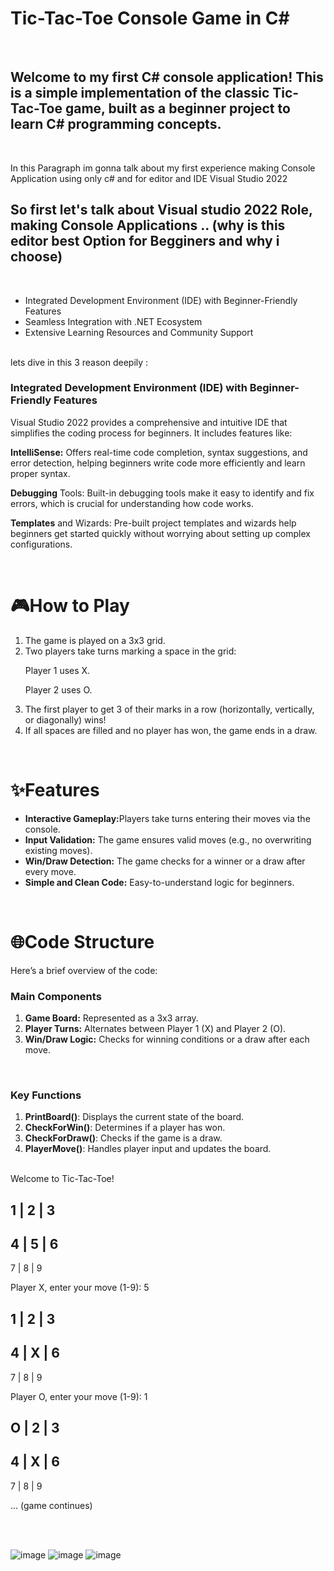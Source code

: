 <h1>Tic-Tac-Toe Console Game in C#</h1>
<br>
<h2>Welcome to my first C# console application! This is a simple implementation of the classic Tic-Tac-Toe game, built as a beginner project to learn C# programming concepts.</h2>
<br>
<p>In this Paragraph im gonna talk about my first experience making Console Application using only c# and for editor and IDE Visual Studio 2022</p>

<h2>So first let's talk about Visual studio 2022 Role, making Console Applications .. (why is this editor best Option for Begginers and why i choose) </h2>
<br>
<ul>
  <li> Integrated Development Environment (IDE) with Beginner-Friendly Features</li>
  <li> Seamless Integration with .NET Ecosystem</li>
  <li> Extensive Learning Resources and Community Support</li>
</ul> 
<br>
lets dive in this 3 reason deepily :
<h3> Integrated Development Environment (IDE) with Beginner-Friendly Features</h3>
<p>
  Visual Studio 2022 provides a comprehensive and intuitive IDE that simplifies the coding process for beginners. It includes features like:

**IntelliSense:** Offers real-time code completion, syntax suggestions, and error detection, helping beginners write code more efficiently and learn proper syntax.<br>

**Debugging** Tools: Built-in debugging tools make it easy to identify and fix errors, which is crucial for understanding how code works.<br>

**Templates** and Wizards: Pre-built project templates and wizards help beginners get started quickly without worrying about setting up complex configurations.
</p>
<br>

<h1>🎮How to Play</h1>
<ol>
  <li>The game is played on a 3x3 grid.</li>
  <li>Two players take turns marking a space in the grid:

Player 1 uses X.

Player 2 uses O.</li>
  <li>The first player to get 3 of their marks in a row (horizontally, vertically, or diagonally) wins!</li>
  <li>If all spaces are filled and no player has won, the game ends in a draw.</li>
</ol>

<br>


<h1>✨Features</h1>
<ul>
  <li><strong>Interactive Gameplay:</strong>Players take turns entering their moves via the console.</li>
  <li><strong>Input Validation:</strong> The game ensures valid moves (e.g., no overwriting existing moves).</li>
  <li><strong>Win/Draw Detection:</strong> The game checks for a winner or a draw after every move.</li>
  <li><strong>Simple and Clean Code:</strong> Easy-to-understand logic for beginners.</li>
</ul>

<br>


<h1>🌐Code Structure</h1>
<p>Here’s a brief overview of the code:</p>

<h3><strong>Main Components</strong></h3>
<ol>
  <li><strong>Game Board:</strong> Represented as a 3x3 array.</li>
  <li><strong>Player Turns:</strong> Alternates between Player 1 (X) and Player 2 (O).</li>
  <li><strong>Win/Draw Logic:</strong> Checks for winning conditions or a draw after each move.</li>
</ol>

<br>

<h3>Key Functions</h3>
<ol>
  <li><strong>PrintBoard()</strong>: Displays the current state of the board.</li>
  <li><strong>CheckForWin()</strong>: Determines if a player has won.</li>
  <li><strong>CheckForDraw()</strong>: Checks if the game is a draw.</li>
  <li><strong>PlayerMove()</strong>: Handles player input and updates the board.</li>
</ol>

<br>
Welcome to Tic-Tac-Toe!

 1 | 2 | 3
-----------
 4 | 5 | 6
-----------
 7 | 8 | 9

Player X, enter your move (1-9): 5

 1 | 2 | 3
-----------
 4 | X | 6
-----------
 7 | 8 | 9

Player O, enter your move (1-9): 1

 O | 2 | 3
-----------
 4 | X | 6
-----------
 7 | 8 | 9

... (game continues)

<br>
<br>


![image](https://github.com/user-attachments/assets/c8a1a853-522c-4db6-b0c0-6b9e5dcc5753)
![image](https://github.com/user-attachments/assets/85e93187-f942-4833-8f4e-ce7cf02fefcb)
![image](https://github.com/user-attachments/assets/3ecfc416-583e-4074-8722-af1da0c852eb)

